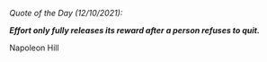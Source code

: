 *Quote of the Day (12/10/2021):*

_**Effort only fully releases its reward after a person refuses to quit.**_

Napoleon Hill